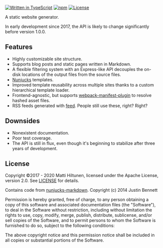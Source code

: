 [![Written in TypeScript](https://flat.badgen.net/badge/icon/TypeScript?icon=typescript&label)](http://www.typescriptlang.org/) [![npm](https://flat.badgen.net/npm/v/@mtti/mhp?icon=npm&label=)](https://www.npmjs.com/package/@mtti/mhp) [![License](https://flat.badgen.net/github/license/mtti/mhp)](https://github.com/mtti/mhp/blob/master/LICENSE)

A static website generator.

In early development since 2017, the API is likely to change significantly before version 1.0.0.

## Features

* Highly customizable site structure.
* Supports blog posts and static pages written in Markdown.
* A flexible filtering system with an Express-like API decouples the on-disk locations of the output files from the source files.
* [Nunjucks](https://mozilla.github.io/nunjucks/) templates.
* Improved template reusability across multiple sites thanks to a custom hierarchical template loader.
* Frontend-agnostic, but supports [webpack-manifest-plugin](https://www.npmjs.com/package/webpack-manifest-plugin) to resolve hashed asset files.
* RSS feeds generated with [feed](https://github.com/jpmonette/feed). People still use these, right? Right?

## Downsides

* Nonexistent documentation.
* Poor test coverage.
* The API is still in flux, even though it's beginning to stabilize after three years of development.

## License

Copyright &copy;2017 - 2020 Matti Hiltunen, licensed under the Apache License, version 2.0. See [LICENSE](https://github.com/mtti/mhp/blob/master/LICENSE) for details.

Contains code from [nunjucks-markdown](https://github.com/zephraph/nunjucks-markdown). Copyright (c) 2014 Justin Bennett

Permission is hereby granted, free of charge, to any person obtaining a copy
of this software and associated documentation files (the "Software"), to deal
in the Software without restriction, including without limitation the rights
to use, copy, modify, merge, publish, distribute, sublicense, and/or sell
copies of the Software, and to permit persons to whom the Software is
furnished to do so, subject to the following conditions:

The above copyright notice and this permission notice shall be included in all
copies or substantial portions of the Software.
